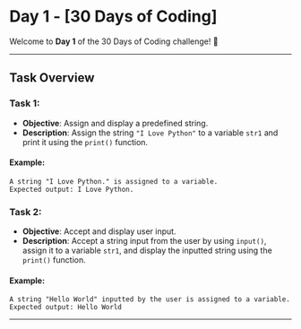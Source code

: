 # Day 1 - [30 Days of Coding]

Welcome to **Day 1** of the 30 Days of Coding challenge! 🚀

---

## Task Overview

### Task 1:
- **Objective**: Assign and display a predefined string.
- **Description**: Assign the string `"I Love Python"` to a variable `str1` and print it using the `print()` function.
#### Example: 
    A string "I Love Python." is assigned to a variable.
    Expected output: I Love Python.

### Task 2:
- **Objective**: Accept and display user input.
- **Description**: Accept a string input from the user by using `input()`, assign it to a variable `str1`, and display the inputted string using the `print()` function.
#### Example: 
    A string "Hello World" inputted by the user is assigned to a variable.
    Expected output: Hello World
---
